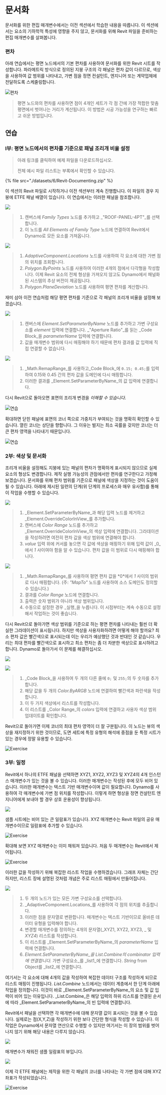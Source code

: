 # 문서화

문서화를 위한 편집 매개변수에서는 이전 섹션에서 학습한 내용을 따릅니다. 이 섹션에서는 요소의 기하학적 특성에 영향을 주지 않고, 문서화를 위해 Revit 파일을 준비하는 편집 매개변수를 살펴봅니다.

### 편차

아래 연습에서는 평면 노드에서의 기본 편차를 사용하여 문서화를 위한 Revit 시트를 작성합니다. 파라메트릭 방식으로 정의된 지붕 구조의 각 패널은 편차 값이 다르므로, 색상을 사용하여 값 범위를 나타내고, 가변 점을 정면 컨설턴트, 엔지니어 또는 계약업체에 전달하도록 스케줄링합니다.

![편차](./images/6/deviation.jpg)

> 평면 노드와의 편차를 사용하면 점이 4개인 세트가 각 점 간에 가장 적합한 맞춤 평면에서 벗어나는 거리가 계산됩니다. 이 방법은 시공 가능성을 연구하는 빠르고 쉬운 방법입니다.

## 연습

### I부: 평면 노드에서의 편차를 기준으로 패널 조리개 비율 설정

> 아래 링크를 클릭하여 예제 파일을 다운로드하십시오.
>
> 전체 예시 파일 리스트는 부록에서 확인할 수 있습니다.

{% file src="./datasets/6/Revit-Documenting.zip" %}

이 섹션의 Revit 파일로 시작하거나 이전 섹션부터 계속 진행합니다. 이 파일의 경우 지붕에 ETFE 패널 배열이 있습니다. 이 연습에서는 이러한 패널을 참조합니다.

![](<./images/6/documenting - exercise I - 01.jpg>)

> 1. 캔버스에 _Family Types_ 노드를 추가하고 _"ROOF-PANEL-4PT"_를 선택합니다.
> 2. 이 노드를 _All Elements of Family Type_ 노드에 연결하여 Revit에서 Dynamo로 모든 요소를 가져옵니다.

![](<./images/6/documenting - exercise I - 02.jpg>)

> 1. _AdaptiveComponent.Locations_ 노드를 사용하여 각 요소에 대한 가변 점의 위치를 조회합니다.
> 2. _Polygon.ByPoints_ 노드를 사용하여 이러한 4개의 점에서 다각형을 작성합니다. 이제 Revit 요소의 전체 형상을 가져오지 않고도 Dynamo에서 패널화된 시스템의 추상 버전이 제공됩니다.
> 3. _Polygon.PlaneDeviation_ 노드를 사용하여 평면 편차를 계산합니다.

재미 삼아 이전 연습처럼 해당 평면 편차를 기준으로 각 패널의 조리개 비율을 설정해 보겠습니다.

![](<./images/6/documenting - exercise I - 03.jpg>)

> 1. 캔버스에 _Element.SetParameterByName_ 노드를 추가하고 가변 구성요소를 _element_ 입력에 연결합니다. _"Aperture Ratio"_를 읽는 _Code Block_을 _parameterName_ 입력에 연결합니다.
> 2. 값을 매개변수 범위에 다시 매핑해야 하기 때문에 편차 결과를 값 입력에 직접 연결할 수 없습니다.

![](<./images/6/documenting - exercise I - 04.jpg>)

> 1. _Math.RemapRange_를 사용하고_Code Block_에 `0.15; 0.45;`를 입력하여 0.15와 0.45 간의 편차 값을 도메인에 다시 매핑합니다.
> 2. 이러한 결과를 _Element.SetParameterByName_의 값 입력에 연결합니다.

다시 Revit으로 돌아오면 표면의 조리개 변경을 _이해할 수 있습니다_.

![연습](./images/6/13.jpg)

확대하면 닫힌 패널에 표면의 코너 쪽으로 가중치가 부여되는 것을 명확히 확인할 수 있습니다. 열린 코너는 상단을 향합니다. 그 이유는 벌지는 최소 곡률을 갖지만 코너는 더 큰 편차 영역을 나타내기 때문입니다.

![연습](./images/6/13a.jpg)

### 2부: 색상 및 문서화

조리개 비율을 설정해도 지붕에 있는 패널의 편차가 명확하게 표시되지 않으므로 실제 요소의 형상도 변경합니다. 제작 실행 가능성의 관점에서만 편차를 연구한다고 가정해 보겠습니다. 문서화를 위해 편차 범위를 기준으로 패널에 색상을 지정하는 것이 도움이 될 수 있습니다. 아래에 제시된 일련의 단계(위 단계의 프로세스와 매우 유사함)를 통해 이 작업을 수행할 수 있습니다.

![](<./images/6/documenting - exercise II - 01.jpg>)

> 1. _Element.SetParameterByName_과 해당 입력 노드를 제거하고 _Element.OverrideColorInView_를 추가합니다.
> 2. 캔버스에 _Color Range_ 노드를 추가하고 _Element.OverrideColorInView_의 색상 입력에 연결합니다. 그라데이션을 작성하려면 여전히 편차 값을 색상 범위에 연결해야 합니다.
> 3. _value_ 입력 위에 커서를 놓으면 각 값에 색상을 매핑하기 위해 입력 값이 _0_에서 _1_ 사이여야 함을 알 수 있습니다. 편차 값을 이 범위로 다시 매핑해야 합니다.

![](<./images/6/documenting - exercise II - 02.jpg>)

> 1. _Math.RemapRange_를 사용하여 평면 편차 값을 \*0\*에서 _1_ 사이의 범위로 다시 매핑합니다. (주: _"MapTo"_ 노드를 사용하여 소스 도메인도 정의할 수 있습니다.)
> 2. 결과를 _Color Range_ 노드에 연결합니다.
> 3. 출력은 숫자 범위가 아니라 색상 범위입니다.
> 4. 수동으로 설정한 경우 _실행_을 누릅니다. 이 시점부터는 계속 수동으로 설정해서 작업하는 것이 좋습니다.

다시 Revit으로 돌아가면 색상 범위를 기준으로 하는 평면 편차를 나타내는 훨씬 더 확실한 그라데이션이 표시됩니다. 하지만 색상을 사용자화하려면 어떻게 해야 할까요? 최소 편차 값은 빨간색으로 표시되는데 이는 우리가 예상했던 것과 반대인 것 같습니다. 우리는 최대 편차를 빨간색으로 표시하고 최소 편차는 좀 더 차분한 색상으로 표시하려고 합니다. Dynamo로 돌아가서 이 문제를 해결하십시오.

![](./images/6/09.jpg)

![](<./images/6/documenting - exercise II - 04.jpg>)

> 1. _Code Block_을 사용하여 두 개의 다른 줄에 `0;` 및 `255;`의 두 숫자를 추가합니다.
> 2. 해당 값을 두 개의 _Color.ByARGB_ 노드에 연결하여 빨간색과 파란색을 작성합니다.
> 3. 이 두 가지 색상에서 리스트를 작성합니다.
> 4. 이 리스트를 _Color Range_의 _colors_ 입력에 연결하고 사용자 색상 범위 업데이트를 확인합니다.

Revit으로 돌아가면 이제 코너의 최대 편차 영역이 더 잘 구분됩니다. 이 노드는 뷰의 색상을 재지정하기 위한 것이므로, 도면 세트에 특정 유형의 해석에 중점을 둔 특정 시트가 있는 경우에 정말 유용할 수 있습니다.

![Exercise](<./images/6/07 (6).jpg>)

### 3부: 일정

Revit에서 하나의 ETFE 패널을 선택하면 XYZ1, XYZ2, XYZ3 및 XYZ4의 4개 인스턴스 매개변수가 있는 것을 볼 수 있습니다. 이러한 매개변수는 작성된 후에 모두 비어 있습니다. 이러한 매개변수는 텍스트 기반 매개변수이며 값이 필요합니다. Dynamo를 사용하여 각 매개변수에 가변 점 위치를 작성합니다. 이렇게 하면 형상을 정면 컨설턴트 엔지니어에게 보내야 할 경우 상호 운용성이 향상됩니다.

![](<./images/6/documenting - exercise III - 01.jpg>)

샘플 시트에는 비어 있는 큰 일람표가 있습니다. XYZ 매개변수는 Revit 파일의 공유 매개변수이므로 일람표에 추가할 수 있습니다.

![Exercise](<./images/6/03 (8).jpg>)

확대해 보면 XYZ 매개변수는 이미 채워져 있습니다. 처음 두 매개변수는 Revit에서 제어됩니다.

![Exercise](<./images/6/02 (9).jpg>)

이러한 값을 작성하기 위해 복잡한 리스트 작업을 수행하겠습니다. 그래프 자체는 간단하지만, 리스트 장에 설명된 것처럼 개념은 주로 리스트 매핑에서 만들어집니다.

![](<./images/6/documenting - exercise III - 04.jpg>)

> 1. 두 개의 노드가 있는 모든 가변 구성요소를 선택합니다.
> 2. _AdaptiveComponent.Locations_를 사용하여 각 점의 위치를 추출합니다.
> 3. 이러한 점을 문자열로 변환합니다. 매개변수는 텍스트 기반이므로 올바른 데이터 유형을 입력해야 합니다.
> 4. 변경할 매개변수를 정의하는 4개의 문자열(_XYZ1, XYZ2, XYZ3, _ 및 _XYZ4_) 리스트를 작성합니다.
> 5. 이 리스트를 _Element.SetParameterByName_의 _parameterName_ 입력에 연결합니다.
> 6. _Element.SetParameterByName_을 _List.Combine의 _combinator_ 입력에 연결합니다.__ 가변 구성요소_를 _list1_에 연결합니다. _String_ from Object를 _list2_에 연결합니다.

여기서는 각 요소에 대해 4개의 값을 작성하여 복잡한 데이터 구조를 작성하게 되므로 리스트 매핑이 진행됩니다. _List.Combine_ 노드에서는 데이터 계층에서 한 단계 아래에 작업을 정의합니다. 이것이 바로 _Element.SetParameterByName_의 요소 및 값 입력이 비어 있는 이유입니다. _List.Combine_은 해당 입력의 하위 리스트를 연결된 순서에 따라 _Element.SetParameterByName_의 빈 입력에 연결합니다.

Revit에서 패널을 선택하면 각 매개변수에 대해 문자열 값이 표시되는 것을 볼 수 있습니다. 실제로는 점(X,Y,Z)을 작성하기 위한 보다 간단한 형식을 작성할 수 있습니다. 이 작업은 Dynamo에서 문자열 연산으로 수행할 수 있지만 여기서는 이 장의 범위를 벗어나지 않기 위해 해당 내용은 다루지 않습니다.

![](<./images/6/04 (5).jpg>)

매개변수가 채워진 샘플 일람표의 뷰입니다.

![](<./images/6/01 (9).jpg>)

이제 각 ETFE 패널에는 제작을 위한 각 패널의 코너를 나타내는 각 가변 점에 대해 XYZ 좌표가 작성되었습니다.

![Exercise](<./images/6/00 (8).jpg>)
